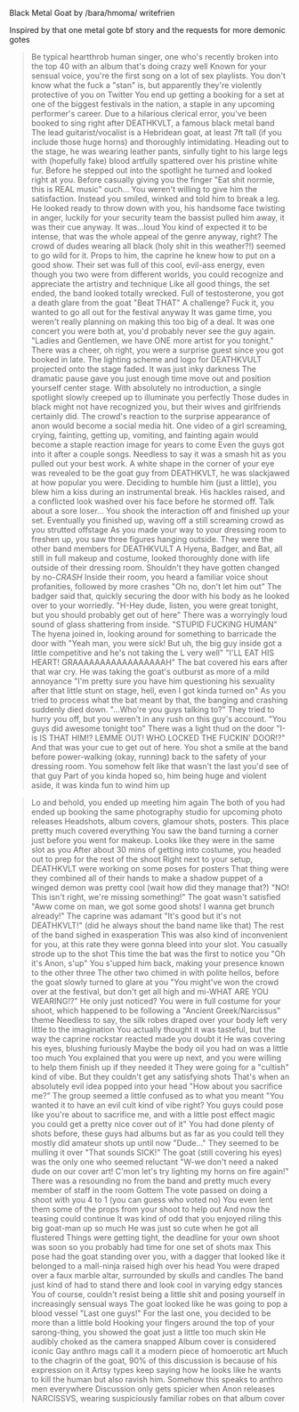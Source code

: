 Black Metal Goat by /bara/hmoma/ writefrien

Inspired by that one metal gote bf story and the requests for more demonic gotes

>Be typical heartthrob human singer, one who's recently broken into the top 40 with an album that's doing crazy well
>Known for your sensual voice, you're the first song on a lot of sex playlists.
>You don't know what the fuck a "stan" is, but apparently they're violently protective of you on Twitter
>You end up getting a booking for a set at one of the biggest festivals in the nation, a staple in any upcoming performer's career.
>Due to a hilarious clerical error, you've been booked to sing right after DEATHKVLT, a famous black metal band
>The lead guitarist/vocalist is a Hebridean goat, at least 7ft tall (if you include those huge horns) and thoroughly intimidating.
>Heading out to the stage, he was wearing leather pants, sinfully tight to his large legs with (hopefully fake) blood artfully spattered over his pristine white fur.
>Before he stepped out into the spotlight he turned and looked right at you. Before casually giving you the finger
>"Eat shit normie, this is REAL music"
>ouch...
>You weren't willing to give him the satisfaction. Instead you smiled, winked and told him to break a leg.
>He looked ready to throw down with you, his handsome face twisting in anger, luckily for your security team the bassist pulled him away, it was their cue anyway.
>It was...loud
>You kind of expected it to be intense, that was the whole appeal of the genre anyway, right?
>The crowd of dudes wearing all black (holy shit in this weather?!) seemed to go wild for it.
>Props to him, the caprine he knew how to put on a good show.
>Their set was full of this cool, evil-ass energy, even though you two were from different worlds, you could recognize and appreciate the artistry and technique
>Like all good things, the set ended, the band looked totally wrecked. Full of testosterone, you got a death glare from the goat
>"Beat THAT"
>A challenge? Fuck it, you wanted to go all out for the festival anyway
>It was game time, you weren't really planning on making this too big of a deal. It was one concert you were both at, you'd probably never see the guy again.
>"Ladies and Gentlemen, we have ONE more artist for you tonight."
>There was a cheer, oh right, you were a surprise guest since you got booked in late.
>The lighting scheme and logo for DEATHKVULT projected onto the stage faded. It was just inky darkness
>The dramatic pause gave you just enough time move out and position yourself center stage.
>With absolutely no introduction, a single spotlight slowly creeped up to illuminate you perfectly
>Those dudes in black might not have recognized you, but their wives and girlfriends certainly did.
>The crowd's reaction to the surprise appearance of anon would become a social media hit.
>One video of a girl screaming, crying, fainting, getting up, vomiting, and fainting again would become a staple reaction image for years to come
>Even the guys got into it after a couple songs.
>Needless to say it was a smash hit as you pulled out your best work.
>A white shape in the corner of your eye was revealed to be the goat guy from DEATHKVLT, he was slackjawed at how popular you were.
>Deciding to humble him (just a little), you blew him a kiss during an instrumental break.
>His hackles raised, and a conflicted look washed over his face before he stormed off.
>Talk about a sore loser...
>You shook the interaction off and finished up your set.
>Eventually you finished up, waving off a still screaming crowd as you strutted offstage
>As you made your way to your dressing room to freshen up, you saw three figures hanging outside.
>They were the other band members for DEATHKVULT
>A Hyena, Badger, and Bat, all still in full makeup and costume, looked thoroughly done with life outside of their dressing room.
>Shouldn't they have gotten changed by no-*CRASH*
>Inside their room, you heard a familiar voice shout profanities, followed by more crashes
>"Oh no, don't let him out"
>The badger said that, quickly securing the door with his body as he looked over to your worriedly.
>"H-Hey dude, listen, you were great tonight, but you should probably get out of here"
>There was a worryingly loud sound of glass shattering from inside. "STUPID FUCKING HUMAN"
>The hyena joined in, looking around for something to barricade the door with
>"Yeah man, you were sick! But uh, the big guy inside got a little competitive and he's not taking the L very well"
>"I'LL EAT HIS HEART! GRAAAAAAAAAAAAAAAAAH"
>The bat covered his ears after that war cry. He was taking the goat's outburst as more of a mild annoyance
>"I'm pretty sure you have him questioning his sexuality after that little stunt on stage, hell, even I got kinda turned on"
>As you tried to process what the bat meant by that, the banging and crashing suddenly died down.
>"...Who're you guys talking to?"
>They tried to hurry you off, but you weren't in any rush on this guy's account.
>"You guys did awesome tonight too"
>There was a light thud on the door
>"I-is IS THAT HIM!? LEMME OUT! WHO LOCKED THE FUCKIN' DOOR!?"
>And that was your cue to get out of here.
>You shot a smile at the band before power-walking (okay, running) back to the safety of your dressing room.
>You somehow felt like that wasn't the last you'd see of that guy
>Part of you kinda hoped so, him being huge and violent aside, it was kinda fun to wind him up

>Lo and behold, you ended up meeting him again
>The both of you had ended up booking the same photography studio for upcoming photo releases
>Headshots, album covers, glamour shots, posters. This place pretty much covered everything
>You saw the band turning a corner just before you went for makeup. Looks like they were in the same slot as you
>After about 30 mins of getting into costume, you headed out to prep for the rest of the shoot
>Right next to your setup, DEATHKVLT were working on some poses for posters
>That thing were they combined all of their hands to make a shadow puppet of a winged demon was pretty cool (wait how did they manage that?)
>"NO! This isn't right, we're missing something!"
>The goat wasn't satisfied
>"Aww come on man, we got some good shots! I wanna get brunch already!"
>The caprine was adamant
>"It's good but it's not DEATHKVLT!" (did he always shout the band name like that)
>The rest of the band sighed in exasperation
>This was also kind of inconvenient for you, at this rate they were gonna bleed into your slot.
>You casually strode up to the shot
>This time the bat was the first to notice you
>"Oh it's Anon, s'up"
>You s'upped him back, making your presence known to the other three
>The other two chimed in with polite hellos, before the goat slowly turned to glare at you
>"You might've won the crowd over at the festival, but don't get all high and mi-WHAT ARE YOU WEARING!?"
>He only just noticed?
>You were in full costume for your shoot, which happened to be following a "Ancient Greek/Narcissus" theme
>Needless to say, the silk robes draped over your body left very little to the imagination
>You actually thought it was tasteful, but the way the caprine rockstar reacted made you doubt it
>He was covering his eyes, blushing furiously
>Maybe the body oil you had on was a little too much
>You explained that you were up next, and you were willing to help them finish up if they needed it
>They were going for a "cultish" kind of vibe. But they couldn't get any satisfying shots
>That's when an absolutely evil idea popped into your head
>"How about you sacrifice me?"
>The group seemed a little confused as to what you meant
>"You wanted it to have an evil cult kind of vibe right? You guys could pose like you're about to sacrifice me, and with a little post effect magic you could get a pretty nice cover out of it"
>You had done plenty of shots before, these guys had albums but as far as you could tell they mostly did amateur shots up until now
>"Dude..."
>They seemed to be mulling it over
>"That sounds SICK!"
>The goat (still covering his eyes) was the only one who seemed reluctant
>"W-we don't need a naked dude on our cover art! C'mon let's try lighting my horns on fire again!"
>There was a resounding no from the band and pretty much every member of staff in the room
>Gottem
>The vote passed on doing a shoot with you 4 to 1 (you can guess who voted no)
>You even lent them some of the props from your shoot to help out
>And now the teasing could continue
>It was kind of odd that you enjoyed riling this big goat-man up so much
>He was just so cute when he got all flustered
>Things were getting tight, the deadline for your own shoot was soon so you probably had time for one set of shots max
>This pose had the goat standing over you, with a dagger that looked like it belonged to a mall-ninja raised high over his head
>You were draped over a faux marble altar, surrounded by skulls and candles
>The band just kind of had to stand there and look cool in varying edgy stances
>You of course, couldn't resist being a little shit and posing yourself in increasingly sensual ways
>The goat looked like he was going to pop a blood vessel
>"Last one guys!"
>For the last one, you decided to be more than a little bold
>Hooking your fingers around the top of your sarong-thing, you showed the goat just a little too much skin
>He audibly choked as the camera snapped
>Album cover is considered iconic
>Gay anthro mags call it a modern piece of homoerotic art
>Much to the chagrin of the goat, 90% of this discussion is because of his expression on it
>Artsy types keep saying how he looks like he wants to kill the human but also ravish him.
>Somehow this speaks to anthro men everywhere
>Discussion only gets spicier when Anon releases NARCISSVS, wearing suspiciously familiar robes on that album cover